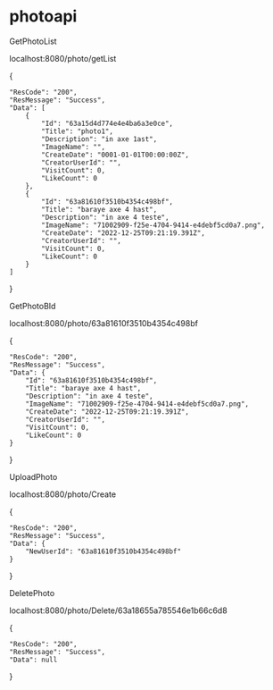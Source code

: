 # photoapi

GetPhotoList

localhost:8080/photo/getList

{

    "ResCode": "200",
    "ResMessage": "Success",
    "Data": [
        {
            "Id": "63a15d4d774e4e4ba6a3e0ce",
            "Title": "photo1",
            "Description": "in axe 1ast",
            "ImageName": "",
            "CreateDate": "0001-01-01T00:00:00Z",
            "CreatorUserId": "",
            "VisitCount": 0,
            "LikeCount": 0
        },
        {
            "Id": "63a81610f3510b4354c498bf",
            "Title": "baraye axe 4 hast",
            "Description": "in axe 4 teste",
            "ImageName": "71002909-f25e-4704-9414-e4debf5cd0a7.png",
            "CreateDate": "2022-12-25T09:21:19.391Z",
            "CreatorUserId": "",
            "VisitCount": 0,
            "LikeCount": 0
        }
    ]
}


GetPhotoBId

localhost:8080/photo/63a81610f3510b4354c498bf

{

    "ResCode": "200",
    "ResMessage": "Success",
    "Data": {
        "Id": "63a81610f3510b4354c498bf",
        "Title": "baraye axe 4 hast",
        "Description": "in axe 4 teste",
        "ImageName": "71002909-f25e-4704-9414-e4debf5cd0a7.png",
        "CreateDate": "2022-12-25T09:21:19.391Z",
        "CreatorUserId": "",
        "VisitCount": 0,
        "LikeCount": 0
    }
}


UploadPhoto

localhost:8080/photo/Create

{

    "ResCode": "200",
    "ResMessage": "Success",
    "Data": {
        "NewUserId": "63a81610f3510b4354c498bf"
    }
}


DeletePhoto

localhost:8080/photo/Delete/63a18655a785546e1b66c6d8

{

    "ResCode": "200",
    "ResMessage": "Success",
    "Data": null
}

